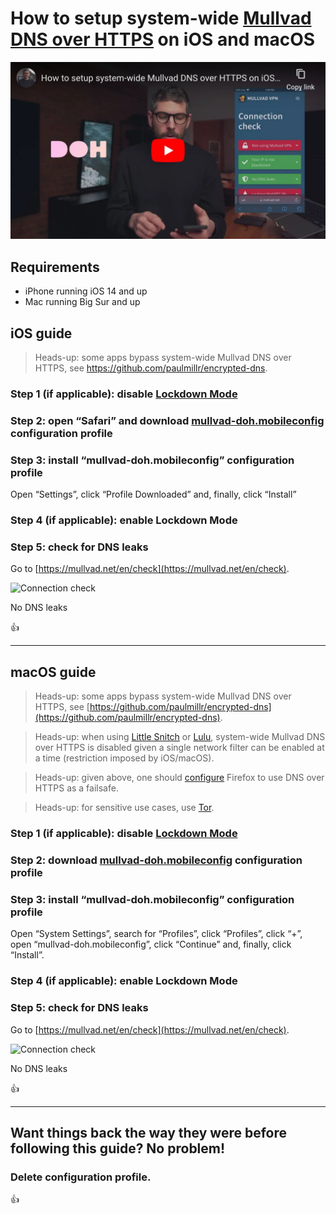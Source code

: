 <!--
Title: How to setup system-wide Mullvad DNS over HTTPS on iOS and macOS
Description: Learn how to setup system-wide Mullvad DNS over HTTPS on iOS and macOS.
Author: Sun Knudsen <https://github.com/sunknudsen>
Contributors: Sun Knudsen <https://github.com/sunknudsen>
Reviewers:
Publication date: 2023-02-22T11:26:55.652Z
Listed: true
Pinned:
-->

# How to setup system-wide [Mullvad DNS over HTTPS](https://mullvad.net/en/help/dns-over-https-and-dns-over-tls/) on iOS and macOS

[![How to setup system-wide Mullvad DNS over HTTPS on iOS and macOS](how-to-setup-system-wide-mullvad-dns-over-https-on-ios-and-macos.jpg)](https://www.youtube.com/watch?v=DvjxUN5ZYvE "How to setup system-wide Mullvad DNS over HTTPS on iOS and macOS")

## Requirements

- iPhone running iOS 14 and up
- Mac running Big Sur and up

## iOS guide

> Heads-up: some apps bypass system-wide Mullvad DNS over HTTPS, see https://github.com/paulmillr/encrypted-dns.

### Step 1 (if applicable): disable [Lockdown Mode](https://support.apple.com/en-us/HT212650)

### Step 2: open “Safari” and download [mullvad-doh.mobileconfig](./mullvad-doh.mobileconfig) configuration profile

### Step 3: install “mullvad-doh.mobileconfig” configuration profile

Open “Settings”, click “Profile Downloaded” and, finally, click “Install”

### Step 4 (if applicable): enable Lockdown Mode

### Step 5: check for DNS leaks

Go to [https://mullvad.net/en/check](https://mullvad.net/en/check).

![Connection check](connection-check-ios.png)

No DNS leaks

👍

---

## macOS guide

> Heads-up: some apps bypass system-wide Mullvad DNS over HTTPS, see [https://github.com/paulmillr/encrypted-dns](https://github.com/paulmillr/encrypted-dns).

> Heads-up: when using [Little Snitch](https://www.obdev.at/products/littlesnitch/index.html) or [Lulu](https://objective-see.org/products/lulu.html), system-wide Mullvad DNS over HTTPS is disabled given a single network filter can be enabled at a time (restriction imposed by iOS/macOS).

> Heads-up: given above, one should [configure](../how-to-configure-firefox-for-privacy-and-security) Firefox to use DNS over HTTPS as a failsafe.

> Heads-up: for sensitive use cases, use [Tor](https://www.torproject.org/).

### Step 1 (if applicable): disable [Lockdown Mode](https://support.apple.com/en-us/HT212650)

### Step 2: download [mullvad-doh.mobileconfig](./mullvad-doh.mobileconfig) configuration profile

### Step 3: install “mullvad-doh.mobileconfig” configuration profile

Open “System Settings”, search for “Profiles”, click “Profiles”, click “+”, open “mullvad-doh.mobileconfig”, click “Continue” and, finally, click “Install”.

### Step 4 (if applicable): enable Lockdown Mode

### Step 5: check for DNS leaks

Go to [https://mullvad.net/en/check](https://mullvad.net/en/check).

![Connection check](connection-check-macos.png)

No DNS leaks

👍

---

## Want things back the way they were before following this guide? No problem!

### Delete configuration profile.

👍
